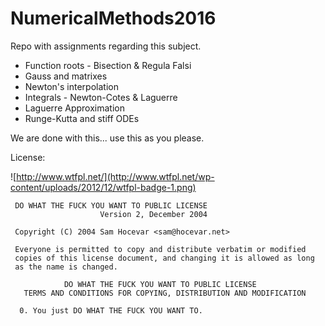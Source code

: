 # NumericalMethods2016
Repo with assignments regarding this subject.


* Function roots - Bisection & Regula Falsi
* Gauss and matrixes
* Newton's interpolation
* Integrals - Newton-Cotes & Laguerre
* Laguerre Approximation
* Runge-Kutta and stiff ODEs


We are done with this... use this as you please.

License:

![http://www.wtfpl.net/](http://www.wtfpl.net/wp-content/uploads/2012/12/wtfpl-badge-1.png)
```
 DO WHAT THE FUCK YOU WANT TO PUBLIC LICENSE 
                    Version 2, December 2004 

 Copyright (C) 2004 Sam Hocevar <sam@hocevar.net> 

 Everyone is permitted to copy and distribute verbatim or modified 
 copies of this license document, and changing it is allowed as long 
 as the name is changed. 

            DO WHAT THE FUCK YOU WANT TO PUBLIC LICENSE 
   TERMS AND CONDITIONS FOR COPYING, DISTRIBUTION AND MODIFICATION 

  0. You just DO WHAT THE FUCK YOU WANT TO.
```


